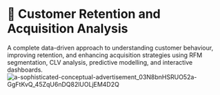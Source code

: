 # 🛃 Customer Retention and Acquisition Analysis
A complete data-driven approach to understanding customer behaviour, improving retention, and enhancing acquisition strategies using RFM segmentation, CLV analysis, predictive modelling, and interactive dashboards.
![a-sophisticated-conceptual-advertisement_03N8bnHSRUO52a-GgFtKvQ_45ZqU6nDQ82lUOLjEM4D2Q](https://github.com/user-attachments/assets/d4265f17-aaa9-4b7c-9b7f-adb6b1ffa2ab)
